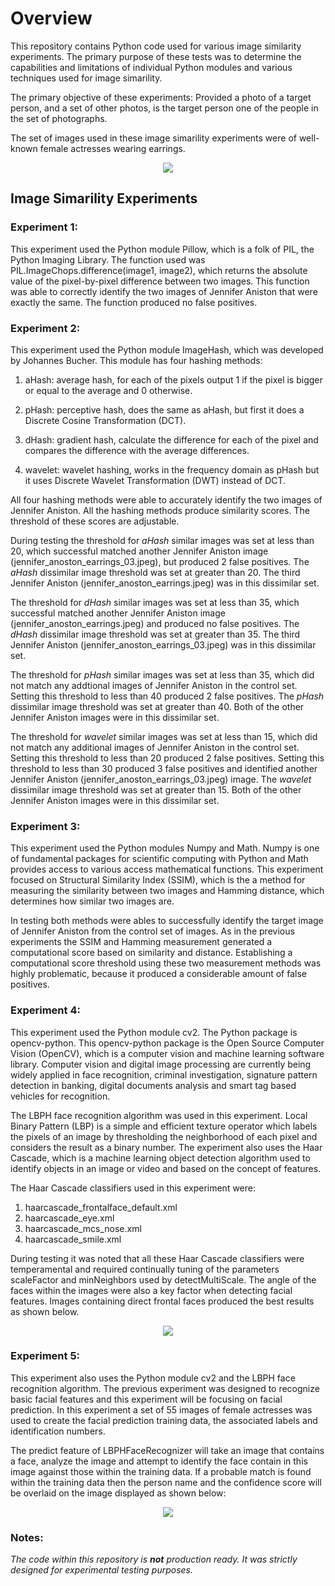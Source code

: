 # Overview

This repository contains Python code used for various image similarity experiments. The primary purpose of these tests was to determine the capabilities and limitations of individual Python modules and various techniques used for image simarility. 

The primary objective of these experiments: Provided a photo of a target person, and a set of other photos, is the target person one of the people in the set of photographs. 

The set of images used in these image simarility experiments were of well-known female actresses wearing earrings.  

<p align="center">
<img src="https://github.com/johnbumgarner/image_simarility_experiments/blob/master/females_with_earrings_test_images.jpg">
</p>

## Image Simarility Experiments

### Experiment 1:

This experiment used the Python module Pillow, which is a folk of PIL, the Python Imaging Library. The function used was PIL.ImageChops.difference(image1, image2), which returns the absolute value of the pixel-by-pixel difference between two images. This function was able to correctly identify the two images of Jennifer Aniston that were exactly the same.  The function produced no false positives.

### Experiment 2:

This experiment used the Python module ImageHash, which was developed by Johannes Bucher.  This module has four hashing methods:

1. aHash: average hash, for each of the pixels output 1 if the pixel is bigger or equal to the average and 0 otherwise.

2. pHash: perceptive hash, does the same as aHash, but first it does a Discrete Cosine Transformation (DCT).

3. dHash:  gradient hash, calculate the difference for each of the pixel and compares the difference with the average differences.

4. wavelet: wavelet hashing, works in the frequency domain as pHash but it uses Discrete Wavelet Transformation (DWT) instead of DCT.

All four hashing methods were able to accurately identify the two images of Jennifer Aniston.  All the hashing methods produce similarity scores.  The threshold of these scores are adjustable.  

During testing the threshold for _aHash_ similar images was set at less than 20, which successful matched another Jennifer Aniston image (jennifer_anoston_earrings_03.jpeg), but produced 2 false positives.  The _aHash_ dissimilar image threshold was set at greater than 20.  The third Jennifer Aniston (jennifer_anoston_earrings.jpeg) was in this dissimilar set.  

The threshold for _dHash_ similar images was set at less than 35, which successful matched another Jennifer Aniston image (jennifer_anoston_earrings.jpeg) and produced no false positives. The _dHash_ dissimilar image threshold was set at greater than 35.  The third Jennifer Aniston (jennifer_anoston_earrings_03.jpeg) was in this dissimilar set. 

The threshold for _pHash_ similar images was set at less than 35, which did not match any addtional images of Jennifer Aniston in the control set. Setting this threshold to less than 40 produced 2 false positives. The _pHash_ dissimilar image threshold was set at greater than 40.  Both of the other Jennifer Aniston images were in this dissimilar set. 

The threshold for _wavelet_ similar images was set at less than 15, which did not match any additional images of Jennifer Aniston in the control set. Setting this threshold to less than 20 produced 2 false positives. Setting this threshold to less than 30 produced 3 false positives and identified another Jennifer Aniston (jennifer_anoston_earrings_03.jpeg) image. The _wavelet_ dissimilar image threshold was set at greater than 15.  Both of the other Jennifer Aniston images were in this dissimilar set. 

### Experiment 3:

This experiment used the Python modules Numpy and Math. Numpy is one of fundamental packages for scientific computing with Python and Math provides access to various access mathematical functions. This experiment focused on Structural Similarity Index (SSIM), which is the a method for measuring the similarity between two images and Hamming distance, which determines how similar two images are.

In testing both methods were ables to successfully identify the target image of Jennifer Aniston from the control set of images. As in the previous experiments the SSIM and Hamming measurement generated a computational score based on similarity and distance. Establishing a computational score threshold using these two measurement methods was highly problematic, because it produced a considerable amount of false positives.

### Experiment 4:

This experiment used the Python module cv2. The Python package is opencv-python.  This opencv-python package is the Open Source Computer Vision (OpenCV), which is a computer vision and machine learning software library. Computer vision and digital image processing are currently being widely applied in face recognition, criminal investigation, signature pattern detection in banking, digital documents analysis and smart tag based vehicles for recognition. 

The LBPH face recognition algorithm was used in this experiment. Local Binary Pattern (LBP) is a simple and efficient texture operator which labels the pixels of an image by thresholding the neighborhood of each pixel and considers the result as a binary number. The experiment also uses the Haar Cascade, which is a machine learning object detection algorithm used to identify objects in an image or video and based on the concept of features.

The Haar Cascade classifiers used in this experiment were:

1. haarcascade_frontalface_default.xml 
2. haarcascade_eye.xml
3. haarcascade_mcs_nose.xml
4. haarcascade_smile.xml

During testing it was noted that all these Haar Cascade classifiers were temperamental and required continually tuning of the parameters scaleFactor and minNeighbors used by detectMultiScale.  The angle of the faces within the images were also a key factor when detecting facial features. Images containing direct frontal faces produced the best results as shown below.  

<p align="center">
<img src="https://github.com/johnbumgarner/image_simarility_experiments/blob/master/haar_cascade_features.jpg">
</p>

### Experiment 5:

This experiment also uses the Python module cv2 and the LBPH face recognition algorithm.  The previous experiment was designed to recognize basic facial features and this experiment will be focusing on facial prediction. In this experiment a set of 55 images of female actresses was used to create the facial prediction training data, the associated labels and identification numbers. 

The predict feature of LBPHFaceRecognizer will take an image that contains a face, analyze the image and attempt to identify the face contain in this image against those within the training data. If a probable match is found within the training data then the person name and the confidence score will be overlaid on the image displayed as shown below:

<p align="center">
<img src="https://github.com/johnbumgarner/image_similarity_experiments/blob/master/aishwarya_rai_confidence_score.jpeg">
</p>

### Notes:

_The code within this repository is **not** production ready. It was strictly designed for experimental testing purposes._



